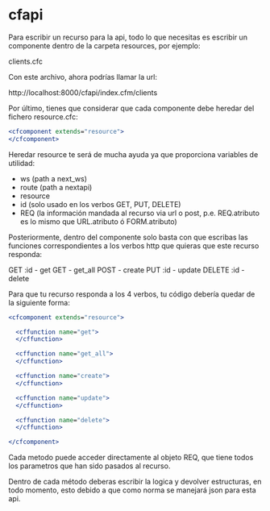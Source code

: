 cfapi
=====

Para escribir un recurso para la api, todo lo que necesitas es escribir un componente dentro de la carpeta resources, por ejemplo:

clients.cfc

Con este archivo, ahora podrías llamar la url:

http://localhost:8000/cfapi/index.cfm/clients

Por último, tienes que considerar que cada componente debe heredar del fichero resource.cfc:

```coldfusion
<cfcomponent extends="resource">
</cfcomponent>
```


Heredar resource te será de mucha ayuda ya que proporciona variables de utilidad:

* ws (path a next_ws)
* route (path a nextapi)
* resource
* id (solo usado en los verbos GET, PUT, DELETE)
* REQ (la información mandada al recurso via url o post, p.e. REQ.atributo es lo mismo que URL.atributo ó FORM.atributo)

Posteriormente, dentro del componente solo basta con que escribas las funciones correspondientes a los verbos http que quieras que este recurso responda:

GET :id - get
GET - get_all
POST - create
PUT :id - update
DELETE :id - delete

Para que tu recurso responda a los 4 verbos, tu código debería quedar de la siguiente forma:

```coldfusion
<cfcomponent extends="resource">

  <cffunction name="get">
  </cffunction>

  <cffunction name="get_all">
  </cffunction>

  <cffunction name="create">
  </cffunction>

  <cffunction name="update">
  </cffunction>

  <cffunction name="delete">
  </cffunction>

</cfcomponent>
```

Cada metodo puede acceder directamente al objeto REQ, que tiene todos los parametros que han sido pasados al recurso.

Dentro de cada método deberas escribir la logica y devolver estructuras, en todo momento, esto debido a que como norma se manejará json para esta api.
